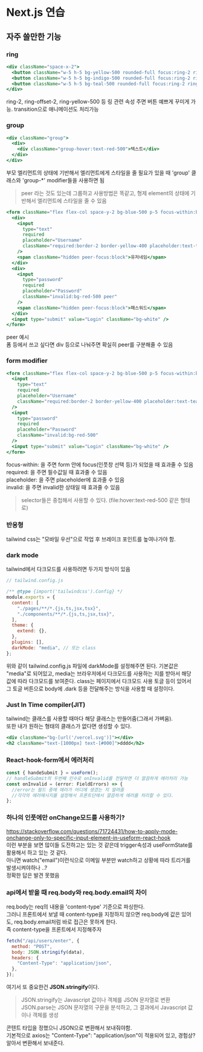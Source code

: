 # Next.js 연습

## 자주 쓸만한 기능

### ring

```jsx
<div className="space-x-2">
  <button className="w-5 h-5 bg-yellow-500 rounded-full focus:ring-2 ring-offset-2 ring-yellow-500 transition" />
  <button className="w-5 h-5 bg-indigo-500 rounded-full focus:ring-2 ring-offset-2 ring-indigo-500 transition" />
  <button className="w-5 h-5 bg-teal-500 rounded-full focus:ring-2 ring-offset-2 ring-teal-500 transition" />
</div>
```

ring-2, ring-offset-2, ring-yellow-500 등 링 관련 속성 주면 버튼 예쁘게 꾸미게 가능. transition으로 애니메이션도 처리가능

### group

```jsx
<div className="group">
  <div>
    <div className="group-hover:text-red-500">텍스트</div>
  </div>
</div>
```

부모 엘리먼트의 상태에 기반해서 엘리먼트에게 스타일을 줄 필요가 있을 때 'group' 클래스와 'group-\*' modifier들을 사용하면 됨

> peer 라는 것도 있는데 그룹하고 사용방법은 똑같고, 형제 element의 상태에 기반해서 엘리먼트에 스타일을 줄 수 있음

```jsx
<form className="flex flex-col space-y-2 bg-blue-500 p-5 focus-within:bg-teal-300">
  <div>
    <input
      type="text"
      required
      placeholder="Username"
      className="required:border-2 border-yellow-400 placeholder:text-teal-300 peer"
    />
    <span className="hidden peer-focus:block">유저네임</span>
  </div>
  <div>
    <input
      type="password"
      required
      placeholder="Password"
      className="invalid:bg-red-500 peer"
    />
    <span className="hidden peer-focus:block">패스워드</span>
  </div>
  <input type="submit" value="Login" className="bg-white" />
</form>
```

peer 예시  
폼 등에서 쓰고 싶다면 div 등으로 나눠주면 확실히 peer를 구분해줄 수 있음

### form modifier

```jsx
<form className="flex flex-col space-y-2 bg-blue-500 p-5 focus-within:bg-teal-300">
  <input
    type="text"
    required
    placeholder="Username"
    className="required:border-2 border-yellow-400 placeholder:text-teal-300"
  />
  <input
    type="password"
    required
    placeholder="Password"
    className="invalid:bg-red-500"
  />
  <input type="submit" value="Login" className="bg-white" />
</form>
```

focus-within: 을 주면 form 안에 focus(인풋창 선택 등)가 되었을 때 효과줄 수 있음  
required: 을 주면 필수값일 때 효과줄 수 있음  
placeholder: 을 주면 placeholder에 효과줄 수 있음  
invalid: 을 주면 invalid한 상태일 때 효과줄 수 있음

> selector들은 중첩해서 사용할 수 있다. (file:hover:text-red-500 같은 형태로)

### 반응형

tailwind css는 "모바일 우선"으로 작업 후 브레이크 포인트를 높여나가야 함.

### dark mode

tailwind에서 다크모드를 사용하려면 두가지 방식이 있음

```js
// tailwind.config.js

/** @type {import('tailwindcss').Config} */
module.exports = {
  content: [
    "./pages/**/*.{js,ts,jsx,tsx}",
    "./components/**/*.{js,ts,jsx,tsx}",
  ],
  theme: {
    extend: {},
  },
  plugins: [],
  darkMode: "media", // 또는 class
};
```

위와 같이 tailwind.config.js 파일에 darkMode를 설정해주면 된다. 기본값은 "media"로 되어있고, media는 브라우저에서 다크모드를 사용하는 지를 받아서 해당 값에 따라 다크모드를 보여준다. class는 페이지에서 다크모드 사용 토글 등이 있어서 그 토글 버튼으로 body에 .dark 등을 전달해주는 방식을 사용할 때 설정이다.

### Just In Time compiler(JIT)

tailwind는 클래스를 사용할 때마다 해당 클래스는 만들어줌(그래서 가벼움).  
또한 내가 원하는 형태의 클래스가 없다면 생성할 수 있다.

```jsx
<div className="bg-[url('/vercel.svg')]"></div>
<h2 className="text-[1000px] text-[#000]">dddd</h2>
```

### React-hook-form에서 에러처리

```jsx
const { handeSubmit } = useForm();
// handleSubmit의 두번째 인수로 onInvalid를 전달하면 더 깔끔하게 에러처리 가능
const onInvalid = (error: FieldErrors) => {
  //error는 필드 중에 에러가 어디에 생겼는 지 알려줌
  //각각의 에러메시지를 설정해서 프론트단에서 깔끔하게 에러를 처리할 수 있다.
};
```

### 하나의 인풋에만 onChange모드를 사용하기?

https://stackoverflow.com/questions/71724431/how-to-apply-mode-onchange-only-to-specific-input-element-in-useform-react-hook  
이런 부분을 보면 많이들 도전하고는 있는 것 같은데 trigger속성과 useFormState를 활용해서 하고 있는 것 같다.  
아니면 watch("email")이런식으로 이메일 부분만 watch하고 상황에 따라 트리거를 발생시켜야하나 ..?  
정확한 답은 발견 못했음

### api에서 받을 때 req.body와 req.body.email의 차이

req.body는 req의 내용을 'content-type' 기준으로 파싱한다.  
그러니 프론트에서 보낼 때 content-type을 지정하지 않으면 req.body에 값은 있어도, req.body.email처럼 바로 접근은 못하게 한다.  
즉 content-type을 프론트에서 지정해주자

```js
fetch("/api/users/enter", {
  method: "POST",
  body: JSON.stringify(data),
  headers: {
    "Content-Type": "application/json",
  },
});
```

여기서 또 중요한건 **JSON.stringify**이다.

> JSON.stringify는 Javascript 값이나 객체를 JSON 문자열로 변환  
> JSON.parse는 JSON 문자열의 구문을 분석하고, 그 결과에서 Javascript 값이나 객체를 생성

콘텐트 타입을 정했으니 JSON으로 변환해서 보내줘야함.  
기본적으로 axios는 "Content-Type": "application/json"이 적용되어 있고, 경험상? 알아서 변환해서 보내준다.
